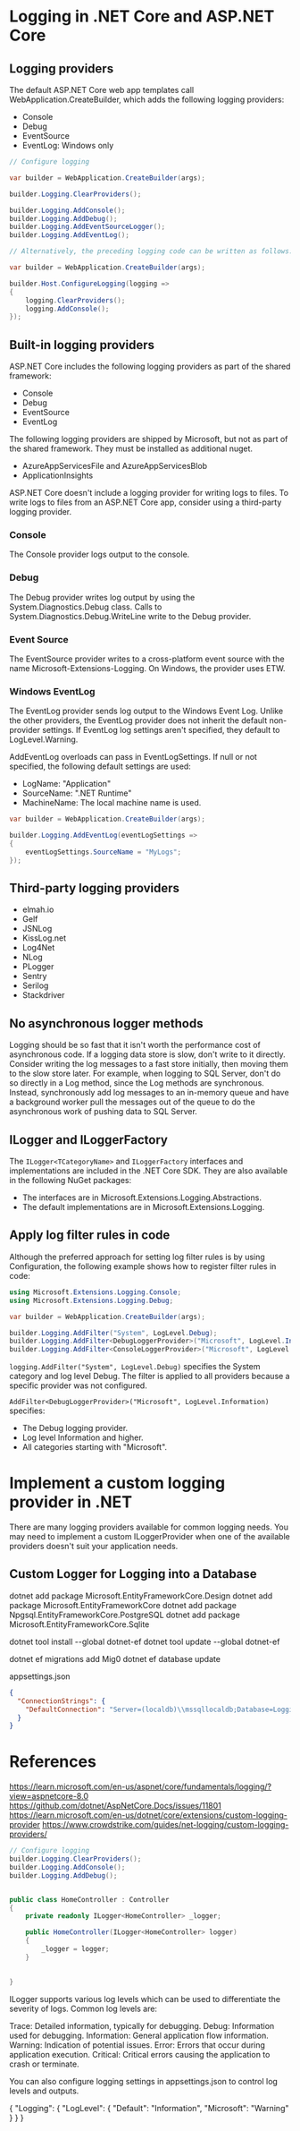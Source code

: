 # Logging in .NET Core and ASP.NET Core

## Logging providers

The default ASP.NET Core web app templates call WebApplication.CreateBuilder, which adds the following logging providers:

* Console
* Debug
* EventSource
* EventLog: Windows only

```cs
// Configure logging

var builder = WebApplication.CreateBuilder(args);

builder.Logging.ClearProviders();

builder.Logging.AddConsole();
builder.Logging.AddDebug();
builder.Logging.AddEventSourceLogger();
builder.Logging.AddEventLog();

// Alternatively, the preceding logging code can be written as follows:

var builder = WebApplication.CreateBuilder(args);

builder.Host.ConfigureLogging(logging =>
{
    logging.ClearProviders();
    logging.AddConsole();
});
```

## Built-in logging providers
ASP.NET Core includes the following logging providers as part of the shared framework:

* Console
* Debug
* EventSource
* EventLog

The following logging providers are shipped by Microsoft, but not as part of the shared framework. They must be installed as additional nuget.

* AzureAppServicesFile and AzureAppServicesBlob
* ApplicationInsights

ASP.NET Core doesn't include a logging provider for writing logs to files. To write logs to files from an ASP.NET Core app, consider using a third-party logging provider.

### Console
The Console provider logs output to the console.

### Debug
The Debug provider writes log output by using the System.Diagnostics.Debug class. Calls to System.Diagnostics.Debug.WriteLine write to the Debug provider.

### Event Source
The EventSource provider writes to a cross-platform event source with the name Microsoft-Extensions-Logging. On Windows, the provider uses ETW.

### Windows EventLog
The EventLog provider sends log output to the Windows Event Log. Unlike the other providers, the EventLog provider does not inherit the default non-provider settings. If EventLog log settings aren't specified, they default to LogLevel.Warning.

AddEventLog overloads can pass in EventLogSettings. If null or not specified, the following default settings are used:

* LogName: "Application"
* SourceName: ".NET Runtime"
* MachineName: The local machine name is used.

```cs
var builder = WebApplication.CreateBuilder(args);

builder.Logging.AddEventLog(eventLogSettings =>
{
    eventLogSettings.SourceName = "MyLogs";
});
```

## Third-party logging providers

* elmah.io
* Gelf
* JSNLog
* KissLog.net
* Log4Net
* NLog
* PLogger
* Sentry
* Serilog
* Stackdriver

## No asynchronous logger methods

Logging should be so fast that it isn't worth the performance cost of asynchronous code. If a logging data store is slow, don't write to it directly. Consider writing the log messages to a fast store initially, then moving them to the slow store later. For example, when logging to SQL Server, don't do so directly in a Log method, since the Log methods are synchronous. Instead, synchronously add log messages to an in-memory queue and have a background worker pull the messages out of the queue to do the asynchronous work of pushing data to SQL Server.

## ILogger and ILoggerFactory
The `ILogger<TCategoryName>` and `ILoggerFactory` interfaces and implementations are included in the .NET Core SDK. They are also available in the following NuGet packages:

* The interfaces are in Microsoft.Extensions.Logging.Abstractions.
* The default implementations are in Microsoft.Extensions.Logging.

## Apply log filter rules in code

Although the preferred approach for setting log filter rules is by using Configuration, the following example shows how to register filter rules in code:

```cs
using Microsoft.Extensions.Logging.Console;
using Microsoft.Extensions.Logging.Debug;

var builder = WebApplication.CreateBuilder(args);

builder.Logging.AddFilter("System", LogLevel.Debug);
builder.Logging.AddFilter<DebugLoggerProvider>("Microsoft", LogLevel.Information);
builder.Logging.AddFilter<ConsoleLoggerProvider>("Microsoft", LogLevel.Trace);
```

`logging.AddFilter("System", LogLevel.Debug)` specifies the System category and log level Debug. The filter is applied to all providers because a specific provider was not configured.

`AddFilter<DebugLoggerProvider>("Microsoft", LogLevel.Information)` specifies:

* The Debug logging provider.
* Log level Information and higher.
* All categories starting with "Microsoft".

# Implement a custom logging provider in .NET

There are many logging providers available for common logging needs. You may need to implement a custom ILoggerProvider when one of the available providers doesn't suit your application needs.

## Custom Logger for Logging into a Database

dotnet add package Microsoft.EntityFrameworkCore.Design
dotnet add package Microsoft.EntityFrameworkCore
dotnet add package Npgsql.EntityFrameworkCore.PostgreSQL
dotnet add package Microsoft.EntityFrameworkCore.Sqlite

dotnet tool install --global dotnet-ef
dotnet tool update --global dotnet-ef

dotnet ef migrations add Mig0
dotnet ef database update

appsettings.json

```json
{
  "ConnectionStrings": {
    "DefaultConnection": "Server=(localdb)\\mssqllocaldb;Database=LoggingDb;Trusted_Connection=True;MultipleActiveResultSets=true"
  }
}
```


# References

https://learn.microsoft.com/en-us/aspnet/core/fundamentals/logging/?view=aspnetcore-8.0
https://github.com/dotnet/AspNetCore.Docs/issues/11801
https://learn.microsoft.com/en-us/dotnet/core/extensions/custom-logging-provider
https://www.crowdstrike.com/guides/net-logging/custom-logging-providers/





```cs
// Configure logging
builder.Logging.ClearProviders();
builder.Logging.AddConsole();
builder.Logging.AddDebug();


public class HomeController : Controller
{
    private readonly ILogger<HomeController> _logger;

    public HomeController(ILogger<HomeController> logger)
    {
        _logger = logger;
    }

    
}

```

ILogger supports various log levels which can be used to differentiate the severity of logs. Common log levels are:

Trace: Detailed information, typically for debugging.
Debug: Information used for debugging.
Information: General application flow information.
Warning: Indication of potential issues.
Error: Errors that occur during application execution.
Critical: Critical errors causing the application to crash or terminate.

You can also configure logging settings in appsettings.json to control log levels and outputs.

{
  "Logging": {
    "LogLevel": {
      "Default": "Information",
      "Microsoft": "Warning"
    }
  }
}